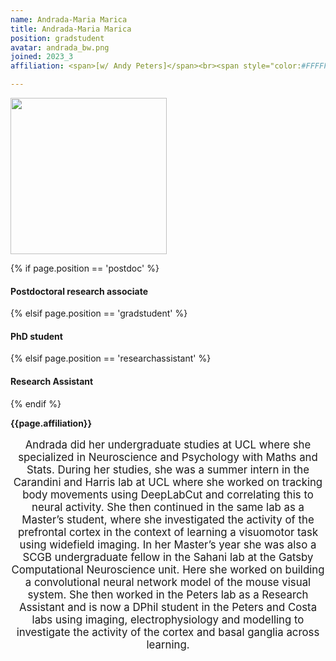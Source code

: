 ```yaml
---
name: Andrada-Maria Marica
title: Andrada-Maria Marica
position: gradstudent
avatar: andrada_bw.png
joined: 2023_3
affiliation: <span>[w/ Andy Peters]</span><br><span style="color:#FFFFFF">.</span>

---
```


<img width="250" src="{{site.baseurl}}/images/people/{{page.avatar}}" data-action="zoom">

 {% if page.position == 'postdoc' %}
<h4>Postdoctoral research associate</h4>
 {% elsif page.position == 'gradstudent' %}
<h4>PhD student</h4>
{% elsif page.position == 'researchassistant' %}
<h4>Research Assistant</h4>
 {% endif %}

<b>{{page.affiliation}}</b>
<br>

<header class="masthead text-justify" style="font-size:120%">

Andrada did her undergraduate studies at UCL where she specialized in Neuroscience and Psychology with Maths and Stats. During her studies, she was a summer intern in the Carandini and Harris lab at UCL where she worked on tracking body movements using DeepLabCut and correlating this to neural activity. She then continued in the same lab as a Master’s student, where she investigated the activity of the prefrontal cortex in the context of learning a visuomotor task using widefield imaging. In her Master’s year she was also a SCGB undergraduate fellow in the Sahani lab at the Gatsby Computational Neuroscience unit. Here she worked on building a convolutional neural network model of the mouse visual system. She then worked in the Peters lab as a Research Assistant and is now a DPhil student in the Peters and Costa labs using imaging, electrophysiology and modelling to investigate the activity of the cortex and basal ganglia across learning.